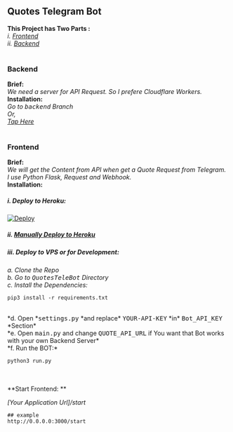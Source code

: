 ## Quotes Telegram Bot

**This Project has Two Parts :**<br>
*i. [Frontend](#Frontend "Frontend")*<br>
*ii. [Backend](#Backend "Backend")* <br><br>
###  Backend
**Brief:**<br>
*We need a server for API  Request. So I prefere Cloudflare Workers.*<br>
**Installation:**<br>
*Go to  <tt>backend</tt>  Branch*<br>
*Or,*<br>
*[Tap Here](https://github.com/cachecleanerjeet/QuotesTeleBot/tree/backend "Tap Here")*<br><br>

### Frontend<br>
**Brief:**<br>
*We will get the Content from API when get a Quote Request from Telegram. I use Python Flask,  Request and Webhook.*<br>
**Installation:**<br>
##### *i. Deploy to Heroku:*<br>
[![Deploy](https://www.herokucdn.com/deploy/button.svg)](https://heroku.com/deploy?template=https://github.com/cachecleanerjeet/QuotesTeleBot/tree/heroku)<br>
##### *ii. [Manually Deploy to Heroku](https://github.com/cachecleanerjeet/QuotesTeleBot/tree/heroku "Manually Deploy to Heroku")*<br>
##### *iii. Deploy to VPS or for Development:*<br>
*a. Clone the Repo*<br>
*b. Go to <tt>QuotesTeleBot</tt> Directory*<br>
*c. Install the Dependencies:*<br>

    pip3 install -r requirements.txt
<br>
*d. Open *<tt>settings.py</tt> *and replace* <tt>YOUR-API-KEY</tt> *in* <tt>Bot_API_KEY</tt> *Section*<br>
*e. Open <tt>main.py</tt> and change <tt>QUOTE_API_URL</tt> if You want that Bot works with your own Backend Server*<br>
*f. Run the BOT:*<br>

    python3 run.py 
<br><br>
**Start Frontend: **<br>

*[Your Application Url]/start*

    ## example
    http://0.0.0.0:3000/start
    

